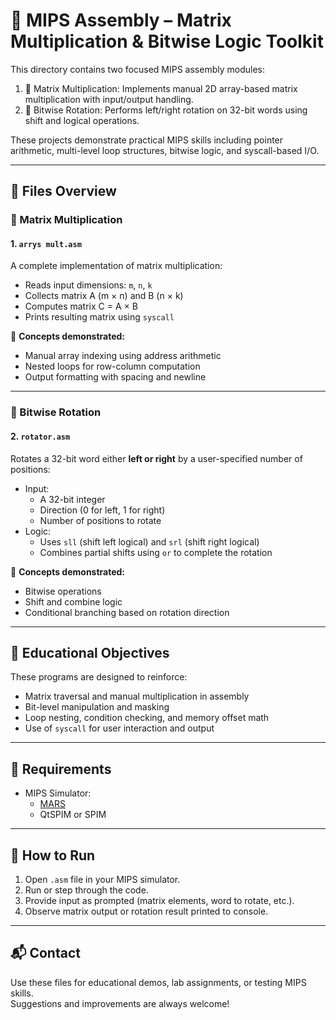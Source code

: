 # 🧠 MIPS Assembly – Matrix Multiplication & Bitwise Logic Toolkit

This directory contains two focused MIPS assembly modules:

1. 🧮 Matrix Multiplication: Implements manual 2D array-based matrix multiplication with input/output handling.
2. 🔁 Bitwise Rotation: Performs left/right rotation on 32-bit words using shift and logical operations.

These projects demonstrate practical MIPS skills including pointer arithmetic, multi-level loop structures, bitwise logic, and syscall-based I/O.

---

## 📁 Files Overview

### 🔢 Matrix Multiplication

#### 1. `arrys mult.asm`
A complete implementation of matrix multiplication:
- Reads input dimensions: `m`, `n`, `k`
- Collects matrix A (m × n) and B (n × k)
- Computes matrix C = A × B
- Prints resulting matrix using `syscall`

📌 **Concepts demonstrated:**
- Manual array indexing using address arithmetic
- Nested loops for row-column computation
- Output formatting with spacing and newline

---

### 🔁 Bitwise Rotation

#### 2. `rotator.asm`
Rotates a 32-bit word either **left or right** by a user-specified number of positions:
- Input:
  - A 32-bit integer
  - Direction (0 for left, 1 for right)
  - Number of positions to rotate
- Logic:
  - Uses `sll` (shift left logical) and `srl` (shift right logical)
  - Combines partial shifts using `or` to complete the rotation

📌 **Concepts demonstrated:**
- Bitwise operations
- Shift and combine logic
- Conditional branching based on rotation direction

---

## 🧪 Educational Objectives

These programs are designed to reinforce:
- Matrix traversal and manual multiplication in assembly
- Bit-level manipulation and masking
- Loop nesting, condition checking, and memory offset math
- Use of `syscall` for user interaction and output

---

## 🔧 Requirements

- MIPS Simulator:
  - [MARS](http://courses.missouristate.edu/kenvollmar/mars/)
  - QtSPIM or SPIM

---

## 🚀 How to Run

1. Open `.asm` file in your MIPS simulator.
2. Run or step through the code.
3. Provide input as prompted (matrix elements, word to rotate, etc.).
4. Observe matrix output or rotation result printed to console.

---

## 📬 Contact

Use these files for educational demos, lab assignments, or testing MIPS skills.  
Suggestions and improvements are always welcome!

